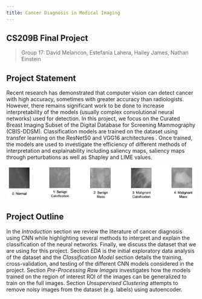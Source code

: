 ```yaml
---
title: Cancer Diagnosis in Medical Imaging
---
```


## CS209B Final Project

>Group $17$: David Melancon, Estefania Lahera, Hailey James, Nathan Einstein

## Project Statement

Recent research has demonstrated that computer vision can detect cancer with high accuracy, sometimes with greater accuracy than radiologists. However, there remains significant work to be done to increase interpretability of the models (usually complex convolutional neural networks) used for detection. In this project, we focus on the Curated Breast Imaging Subset of the Digital Database for Screening Mammography (CBIS-DDSM). Classification models are trained on the dataset using transfer learning on the ResNet50 and VGG16 architectures . Once trained, the models are used to investigate the efficiency of different methods of interpretation and explainability including saliency maps, saliency maps through perturbations as well as Shapley and LIME values.

<img src="resources/five_classes.png">

## Project Outline

In the _Introduction_ section we review the literature of cancer diagnosis using CNN while highlighting several methods to interpret and explain the classification of the neural networks. Finally, we discuss the dataset that we are using for this project. Section _EDA_ is the initial exploratory data analysis of the dataset and the _Classification Model_ section details the training, cross-validation, and testing of the different CNN models considered in the project. Section _Pre-Processing Raw Images_ investigates how the models trained on the region of interest ROI of the images can be generalized to train on the full images. Section _Unsupervised Clustering_ attempts to remove noisy images from the dataset (e.g. labels) using autoencoder.

